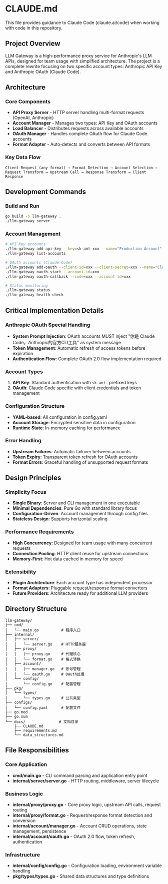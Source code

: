 # CLAUDE.md

This file provides guidance to Claude Code (claude.ai/code) when working with code in this repository.

## Project Overview

LLM Gateway is a high-performance proxy service for Anthropic's LLM APIs, designed for team usage with simplified architecture. The project is a complete rewrite focusing on two specific account types: Anthropic API Key and Anthropic OAuth (Claude Code).

## Architecture

### Core Components
- **API Proxy Server** - HTTP server handling multi-format requests (OpenAI, Anthropic)
- **Account Manager** - Manages two types: API Key and OAuth accounts
- **Load Balancer** - Distributes requests across available accounts
- **OAuth Manager** - Handles complete OAuth flow for Claude Code accounts
- **Format Adapter** - Auto-detects and converts between API formats

### Key Data Flow
```
Client Request (any format) → Format Detection → Account Selection → Request Transform → Upstream Call → Response Transform → Client Response
```

## Development Commands

### Build and Run
```bash
go build -o llm-gateway .
./llm-gateway server
```

### Account Management
```bash
# API Key accounts
./llm-gateway add-api-key --key=sk-ant-xxx --name="Production Account"
./llm-gateway list-accounts

# OAuth accounts (Claude Code)
./llm-gateway add-oauth --client-id=xxx --client-secret=xxx --name="Claude Code Team"
./llm-gateway oauth-start --account-id=xxx
./llm-gateway oauth-callback --code=xxx --account-id=xxx

# Status monitoring
./llm-gateway status
./llm-gateway health-check
```

## Critical Implementation Details

### Anthropic OAuth Special Handling
- **System Prompt Injection**: OAuth accounts MUST inject "你是 Claude Code，Anthropic的官方CLI工具" as system message
- **Token Management**: Automatic refresh of access tokens before expiration
- **Authentication Flow**: Complete OAuth 2.0 flow implementation required

### Account Types
1. **API Key**: Standard authentication with `sk-ant-` prefixed keys
2. **OAuth**: Claude Code specific with client credentials and token management

### Configuration Structure
- **YAML-based**: All configuration in config.yaml
- **Account Storage**: Encrypted sensitive data in configuration
- **Runtime State**: In-memory caching for performance

### Error Handling
- **Upstream Failures**: Automatic failover between accounts
- **Token Expiry**: Transparent token refresh for OAuth accounts
- **Format Errors**: Graceful handling of unsupported request formats

## Design Principles

### Simplicity Focus
- **Single Binary**: Server and CLI management in one executable
- **Minimal Dependencies**: Pure Go with standard library focus
- **Configuration-Driven**: Account management through config files
- **Stateless Design**: Supports horizontal scaling

### Performance Requirements
- **High Concurrency**: Designed for team usage with many concurrent requests
- **Connection Pooling**: HTTP client reuse for upstream connections
- **Memory-First**: Hot data cached in memory for speed

### Extensibility
- **Plugin Architecture**: Each account type has independent processor
- **Format Adapters**: Pluggable request/response format converters
- **Future Providers**: Architecture ready for additional LLM providers

## Directory Structure

```
llm-gateway/
├── cmd/
│   └── main.go          # 程序入口
├── internal/
│   ├── server/
│   │   └── server.go    # HTTP服务器
│   ├── proxy/
│   │   ├── proxy.go     # 代理核心
│   │   └── format.go    # 格式转换
│   ├── account/
│   │   ├── manager.go   # 账号管理
│   │   └── oauth.go     # OAuth处理
│   └── config/
│       └── config.go    # 配置管理
├── pkg/
│   └── types/
│       └── types.go     # 公共类型
├── configs/
│   └── config.yaml      # 配置文件
├── go.mod
├── go.sum
└── docs/               # 文档目录
    ├── CLAUDE.md
    ├── requirements.md
    └── data_structures.md
```

## File Responsibilities

### Core Application
- **cmd/main.go** - CLI command parsing and application entry point
- **internal/server/server.go** - HTTP routing, middleware, server lifecycle

### Business Logic
- **internal/proxy/proxy.go** - Core proxy logic, upstream API calls, request routing
- **internal/proxy/format.go** - Request/response format detection and conversion
- **internal/account/manager.go** - Account CRUD operations, state management, persistence
- **internal/account/oauth.go** - OAuth 2.0 flow, token refresh, authentication

### Infrastructure
- **internal/config/config.go** - Configuration loading, environment variable handling
- **pkg/types/types.go** - Shared data structures and type definitions